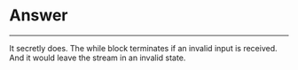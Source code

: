 # Answer
---
It secretly does. The while block terminates if an invalid input is received. And it would leave the stream in an invalid state.